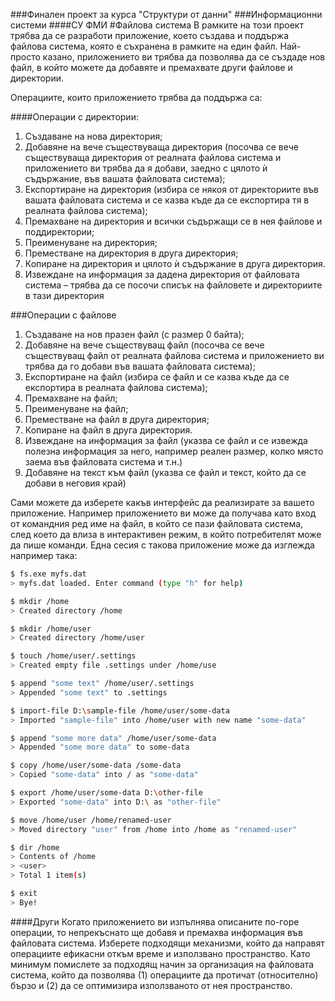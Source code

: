 ###Финален проект за курса "Структури от данни"
###Информационни системи
####СУ ФМИ
#Файлова система
В рамките на този проект трябва да се разработи приложение, което създава и поддържа
файлова система, която е съхранена в рамките на един файл. Най-просто казано, приложението ви
трябва да позволява да се създаде нов файл, в който можете да добавяте и премахвате други
файлове и директории.

Операциите, които приложението трябва да поддържа са:

####Операции с директории:
1. Създаване на нова директория;
2. Добавяне на вече съществуваща директория (посочва се вече съществуваща директория от
реалната файлова система и приложението ви трябва да я добави, заедно с цялото ѝ
съдържание, във вашата файловата система);
3. Експортиране на директория (избира се някоя от директориите във вашата файловата
система и се казва къде да се експортира тя в реалната файлова система);
4. Премахване на директория и всички съдържащи се в нея файлове и поддиректории;
5. Преименуване на директория;
6. Преместване на директория в друга директория;
7. Копиране на директория и цялото ѝ съдържание в друга директория.
8. Извеждане на информация за дадена директория от файловата система – трябва да се
посочи списък на файловете и директориите в тази директория

###Операции с файлове
1. Създаване на нов празен файл (с размер 0 байта);
2. Добавяне на вече съществуващ файл (посочва се вече съществуващ файл от реалната
файлова система и приложението ви трябва да го добави във вашата файловата система);
3. Експортиране на файл (избира се файл и се казва къде да се експортира в реалната файлова
система);
4. Премахване на файл;
5. Преименуване на файл;
6. Преместване на файл в друга директория;
7. Копиране на файл в друга директория.
8. Извеждане на информация за файл (указва се файл и се извежда полезна информация за
него, например реален размер, колко място заема във файловата система и т.н.)
9. Добавяне на текст към файл (указва се файл и текст, който да се добави в неговия край)

Сами можете да изберете какъв интерфейс да реализирате за вашето приложение. Например
приложението ви може да получава като вход от командния ред име на файл, в който се пази
файловата система, след което да влиза в интерактивен режим, в който потребителят може да пише
команди. Една сесия с такова приложение може да изглежда например така:

```sh 
$ fs.exe myfs.dat
> myfs.dat loaded. Enter command (type "h" for help)

$ mkdir /home
> Created directory /home

$ mkdir /home/user
> Created directory /home/user

$ touch /home/user/.settings
> Created empty file .settings under /home/use

$ append "some text" /home/user/.settings
> Appended "some text" to .settings

$ import-file D:\sample-file /home/user/some-data
> Imported "sample-file" into /home/user with new name "some-data"

$ append "some more data" /home/user/some-data
> Appended "some more data" to some-data

$ copy /home/user/some-data /some-data
> Copied "some-data" into / as "some-data"

$ export /home/user/some-data D:\other-file
> Exported "some-data" into D:\ as "other-file"

$ move /home/user /home/renamed-user
> Moved directory "user" from /home into /home as "renamed-user"

$ dir /home
> Contents of /home
> <user>
> Total 1 item(s)

$ exit
> Bye!
```
####Други
Когато приложението ви изпълнява описаните по-горе операции, то непрекъснато ще добавя и
премахва информация във файловата система. Изберете подходящи механизми, който да направят
операциите ефикасни откъм време и използвано пространство. Като минимум помислете за
подходящ начин за организация на файловата система, който да позволява (1) операциите да
протичат (относително) бързо и (2) да се оптимизира използваното от нея пространство.
